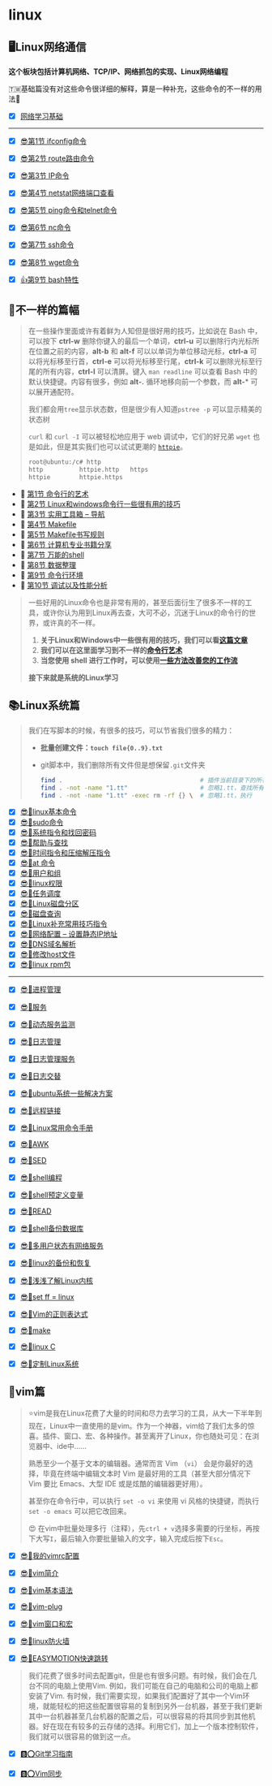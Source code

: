 # linux

## 🖥️Linux网络通信

**这个板块包括计算机网络、TCP/IP、网络抓包的实现、Linux网络编程**

:taiwan:基础篇没有对这些命令很详细的解释，算是一种补充，这些命令的不一样的用法🐧

+ [x] [网络学习基础](https://github.com/3293172751/cs-awesome-Block_Chain/blob/master/web/README.md)

----

- [x] [😎第1节 ifconfig命令](./linux-web/1.md)

- [x] [😎第2节 route路由命令](./linux-web/2.md)

- [x] [😎第3节 IP命令](./linux-web/3.md)

- [x] [😎第4节 netstat网络端口查看](./linux-web/4.md)

- [x] [😎第5节 ping命令和telnet命令](./linux-web/5.md)

- [x] [😎第6节 nc命令](./linux-web/6.md)

+ [x] [😎第7节 ssh命令](./linux-web/7.md)

- [x] [😎第8节 wget命令](./linux-web/8.md)
- [x] [👍第9节 bash特性](./9.md)




## 🐧不一样的篇幅

> 在一些操作里面或许有着鲜为人知但是很好用的技巧，比如说在 Bash 中，可以按下 **ctrl-w** 删除你键入的最后一个单词，**ctrl-u** 可以删除行内光标所在位置之前的内容，**alt-b** 和 **alt-f** 可以以单词为单位移动光标，**ctrl-a** 可以将光标移至行首，**ctrl-e** 可以将光标移至行尾，**ctrl-k** 可以删除光标至行尾的所有内容，**ctrl-l** 可以清屏。键入 `man readline` 可以查看 Bash 中的默认快捷键。内容有很多，例如 **alt-.** 循环地移向前一个参数，而 **alt-*** 可以展开通配符。
>
> 我们都会用`tree`显示状态数，但是很少有人知道`pstree -p` 可以显示精美的状态树
>
> `curl` 和 `curl -I` 可以被轻松地应用于 web 调试中，它们的好兄弟 `wget` 也是如此，但是其实我们也可以试试更潮的 [`httpie`](https://github.com/jkbrzt/httpie)。
>
> ```bash
> root@ubuntu:/c# http
> http          httpie.http   https         
> httpie        httpie.https  
> ```
>

- 🎊 [第1节 命令行的艺术](https://github.com/3293172751/cs-awesome-Block_Chain/blob/master/cs/markdown/17.md) 
- 🎊 [第2节 Linux和windows命令行一些很有用的技巧](https://github.com/3293172751/cs-awesome-Block_Chain/blob/master/cs/markdown/2.md)
-  🎊 [第3节 实用工具箱 – 导航](https://github.com/3293172751/cs-awesome-Block_Chain/blob/master/cs/markdown/3.md)
-  🎊 [第4节 Makefile](https://github.com/3293172751/cs-awesome-Block_Chain/blob/master/cs/markdown/4.md)
-  🎊 [第5节 Makefile书写规则](https://github.com/3293172751/cs-awesome-Block_Chain/blob/master/cs/markdown/5.md)
-  🎊 [第6节 计算机专业书籍分享](https://github.com/3293172751/cs-awesome-Block_Chain/blob/master/cs/markdown/6.md)
-  🎊 [第7节 万能的shell](https://github.com/3293172751/cs-awesome-Block_Chain/blob/master/cs/markdown/7.md)
-  🎊 [第8节 数据整理](https://github.com/3293172751/cs-awesome-Block_Chain/blob/master/cs/markdown/8.md)
-  🎊 [第9节 命令行环境](https://github.com/3293172751/cs-awesome-Block_Chain/blob/master/cs/markdown/9.md)
-  🎊 [第10节 调试以及性能分析](https://github.com/3293172751/cs-awesome-Block_Chain/blob/master/cs/markdown/10.md)

> 一些好用的Linux命令也是非常有用的，甚至后面衍生了很多不一样的工具，或许你认为用到Linux再去查，大可不必，沉迷于Linux的命令行的世界，或许真的不一样。
>
> 1. **关于Linux和Windows中一些很有用的技巧，我们可以看[这篇文章](https://github.com/3293172751/cs-awesome-Block_Chain/blob/master/cs/markdown/2.md)**
> 2. **我们可以在这里面学习到不一样的[命令行艺术](https://nsddd.top/archives/shell-cmd)**
> 3. **当您使用 shell 进行工作时，可以使用[一些方法改善您的工作流](https://nsddd.top/archives/9)**
>
> **接下来就是系统的Linux学习**



## 📚Linux系统篇

> 我们在写脚本的时候，有很多的技巧，可以节省我们很多的精力：
>
> + **批量创建文件：`touch file{0..9}.txt`**
>
> + git脚本中，我们删除所有文件但是想保留`.git`文件夹
>
>   ```bash
>   find . 										# 插件当前目录下的所有文件 
>   find . -not -name "1.tt"  					# 忽略1.tt，查找所有文件
>   find . -not -name "1.tt" -exec rm -rf {} \  # 忽略1.tt，执行
>   ```

+ [x] [😎🧋linux基本命令](markdown/7.md)
+ [x] [😎🧋sudo命令](markdown/8.md)
+ [x] [😎🧋系统指令和找回密码](markdown/9.md)
+ [x] [😎🧋帮助与查找](markdown/10.md)
+ [x] [😎🧋时间指令和压缩解压指令](markdown/11.md)
+ [x] [😎🧋at 命令](markdown/12.md)
+ [x] [😎🧋用户和组](markdown/13.md)
+ [x] [😎🧋linux权限](markdown/14.md)
+ [x] [😎🧋任务调度](markdown/15.md)
+ [x] [😎🧋Linux磁盘分区](markdown/16.md)
+ [x] [😎🧋磁盘查询](markdown/17.md)
+ [x] [😎🧋Linux补充常用技巧指令](markdown/18.md)
+ [x] [😎🧋网络配置 – 设置静态IP地址](markdown/19.md)
+ [x] [😎🧋DNS域名解析](markdown/20.md)
+ [x] [😎🧋修改host文件](markdown/21.md)
+ [x] [😎🧋linux rpm包](markdown/22.md)
***
+ [x] [😎🧋进程管理](markdown/23.md)

+ [x] [😎🧋服务](markdown/24.md)

+ [x] [😎🧋动态服务监测](markdown/25.md)

+ [x] [😎🧋日志管理](markdown/26.md)

+ [x] [😎🧋日志管理服务](markdown/27.md)

+ [x] [😎🧋日志交替](markdown/28.md)

+ [x] [😎🧋ubuntu系统一些解决方案](markdown/29.md)

+ [x] [😎🧋远程链接](markdown/30.md)

+ [x] [😎🧋Linux常用命令手册 ](markdown/31.md)

+ [x] [😎🧋AWK](markdown/32.md)

+ [x] [😎🧋SED](markdown/33.md)

+ [x] [😎🧋shell编程](markdown/36.md)

+ [x] [😎🧋shell预定义变量](markdown/37.md)

+ [x] [😎🧋READ](markdown/38.md)

+ [x] [😎🧋shell备份数据库](markdown/39.md)

+ [x] [😎🧋多用户状态有网络服务](markdown/40.md)

+ [x] [😎🧋linux的备份和恢复](markdown/41.md)

+ [x] [😎🧋浅浅了解Linux内核](markdown/42.md)

+ [x] [😎🧋set ff = linux](markdown/43.md)

+ [x] [😎🧋Vim的正则表达式](markdown/44.md)

+ [x] [😎🧋make](markdown/34.md)

+ [x] [😎🧋linux C](markdown/35.md)

+ [x] [😎🧋定制Linux系统](./定制Linux系统.pdf)



## 🔦vim篇

> ⭐vim是我在Linux花费了大量的时间和尽力去学习的工具，从大一下半年到现在，Linux中一直使用的是vim。作为一个神器，vim给了我们太多的惊喜。插件、窗口、宏、各种操作。甚至离开了Linux，你也随处可见：在浏览器中、ide中……
>
> 熟悉至少一个基于文本的编辑器。通常而言 Vim （`vi`） 会是你最好的选择，毕竟在终端中编辑文本时 Vim 是最好用的工具（甚至大部分情况下 Vim 要比 Emacs、大型 IDE 或是炫酷的编辑器更好用）。
>
> 甚至你在命令行中，可以执行 `set -o vi` 来使用 vi 风格的快捷键，而执行 `set -o emacs` 可以把它改回来。
>
> 😍 在vim中批量处理多行（注释），先`ctrl + v`选择多需要的行坐标，再按下大写`I`，最后输入你要批量输入的文字，输入完成后按下`Esc`。

+ [x] [😎🧋我的vimrc配置](markdown/my_vim.md)

+ [x] [😎🧋vim简介](markdown/1.md)

+ [x] [😎🧋vim基本语法](markdown/2.md)

+ [x] [😎🧋vim-plug](markdown/3.md)

+ [x] [😎🧋vim窗口和宏](markdown/4.md)

+ [x] [😎🧋linux防火墙](markdown/5.md)

+ [x] [😎🧋EASYMOTION快速跳转](markdown/6.md)

> 我们花费了很多时间去配置git，但是也有很多问题。有时候，我们会在几台不同的电脑上使用Vim. 例如，我们可能在自己的电脑和公司的电脑上都安装了Vim. 有时候，我们需要实现，如果我们配置好了其中一个Vim环境，就能轻松的把这些配置很容易的复制到另外一台机器，甚至于我们更新其中一台机器甚至几台机器的配置之后，可以很容易的将其同步到其他机器。好在现在有较多的云存储的选择。利用它们，加上一个版本控制软件，我们就可以很容易的做到这一点。

+ [x] [🅱️⭕Git学习指南](https://github.com/3293172751/awesome-cs-course/tree/master/Git)
+ [x] [🅱️⭕Vim同步](../markdown/vim-git.md)

